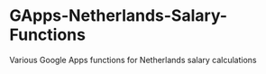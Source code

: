 GApps-Netherlands-Salary-Functions
==================================

Various Google Apps functions for Netherlands salary calculations